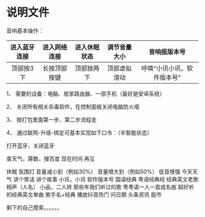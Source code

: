# 说明文件

音响基本操作：

| 进入蓝牙连接 | 进入网络连接 | 进入休眠状态 | 调节音量大小 |        音响报版本号        |
| :----------: | :----------: | :----------: | :----------: | :------------------------: |
|  顶部按3下   | 长按顶部按键 |  顶部按两下  | 顶部虚拟滑动 | 呼唤“小讯小讯，软件版本号” |

1、     需要的设备：电脑、居家路由器、一部手机（最好是安卓系统）

2、     关闭所有相关杀毒软件，在控制面板关闭电脑防火墙

3、     按打包里面第一步、第二步流程走

4、     通过联网-升级-绑定可基本实现如下口令：（半智能状态）

打开蓝牙、关闭蓝牙

查天气，算数，搜百度
 现在时间
 再见

 休眠
 氛围灯
 音量减小到（例如30%）
 音量增大到（例如50%）
 低音增强
 今天天气
 讲个笑话
 讲个故事
 小讯，小讯 软件版本号
 国语经典
 粤语经典经
 经典英文老歌
 相声（人名）
 小品，二人转
 那些年我们听过的歌
 粤粤语一人一首成名曲
 超好听的经典英文单曲
 歌手名+经典
 播放抖音热门
 问日期
 头条资讯
 股市

剩下的自己摸索。。。。。。